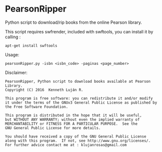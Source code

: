 # PearsonRipper
Python script to download/rip books from the online Pearson library.

This script requires swfrender, included with swftools, you can install it by calling :

    apt-get install swftools

Usage:

    pearsonRipper.py -isbn <isbn_code> -paginas <page_number>



Disclaimer:

    PearsonRipper, Python script to download books available at Pearson Library.
    Copyright (C) 2016  Kenneth Luján R.

    This program is free software: you can redistribute it and/or modify
    it under the terms of the GNUv3 General Public License as published by
    the Free Software Foundation.

    This program is distributed in the hope that it will be useful,
    but WITHOUT ANY WARRANTY; without even the implied warranty of
    MERCHANTABILITY or FITNESS FOR A PARTICULAR PURPOSE.  See the
    GNU General Public License for more details.

    You should have received a copy of the GNU General Public License
    along with this program.  If not, see http://www.gnu.org/licenses/.
    For further advice contact me at : klujanrosas@gmail.com

